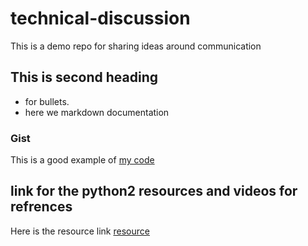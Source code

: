 # technical-discussion
This is a demo repo for sharing ideas around communication

## This is second heading 
* for bullets.
* here we markdown documentation 

### Gist

This is a good example of [my code](https://gist.github.com/harshulMalhotra97/b81c0057caffa32196ba599c4255c80d)

## link for the python2 resources and videos for refrences 
Here is the resource link [resource](http://www.pythonlearn.com/)
